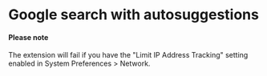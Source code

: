 # Google search with autosuggestions

#### Please note

The extension will fail if you have the "Limit IP Address Tracking" setting enabled in System Preferences > Network.
